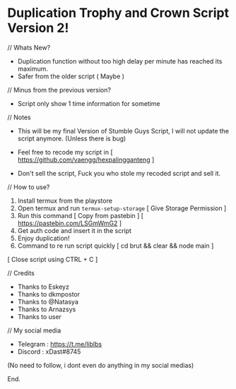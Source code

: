 # Duplication Trophy and Crown Script Version 2!

// Whats New?
- Duplication function without too high delay per minute has reached its maximum.
- Safer from the older script ( Maybe )

// Minus from the previous version?
- Script only show 1 time information for sometime

// Notes
- This will be my final Version of Stumble Guys Script, I will not update the script anymore.
(Unless there is bug)

- Feel free to recode my script in
 [ https://github.com/vaengg/hexpalingganteng ]

- Don't sell the script, Fuck you who stole my recoded script and sell it.

// How to use?

1. Install termux from the playstore
2. Open termux and run `termux-setup-storage` [ Give Storage Permission ]
3. Run this command [ Copy from pastebin ]
  [ https://pastebin.com/LSGmWmG2 ]
4. Get auth code and insert it in the script
5. Enjoy duplication!
6. Command to re run script quickly
  [ cd brut && clear && node main ]

[ Close script using CTRL + C ]

// Credits
- Thanks to Eskeyz
- Thanks to dkmpostor
- Thanks to @Natasya
- Thanks to Arnazsys
- Thanks to user

// My social media
- Telegram : https://t.me/liblbs
- Discord : xDast#8745

(No need to follow, i dont even do anything in my social medias)

End.
